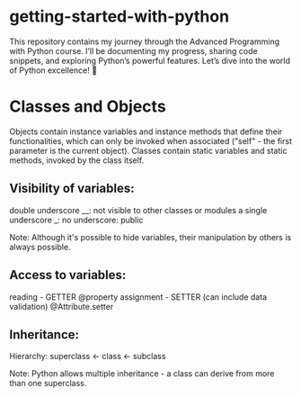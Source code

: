 # getting-started-with-python
This repository contains my journey through the Advanced Programming with Python course. I’ll be documenting my progress, sharing code snippets, and exploring Python’s powerful features. Let’s dive into the world of Python excellence! 🚀

# Classes and Objects

Objects contain instance variables and instance methods that define their functionalities, which can only be invoked when associated ("self" - the first parameter is the current object).
Classes contain static variables and static methods, invoked by the class itself.

## Visibility of variables:

double underscore __: not visible to other classes or modules
a single underscore _:
no underscore: public

Note: Although it's possible to hide variables, their manipulation by others is always possible.

## Access to variables:

reading - GETTER @property
assignment - SETTER (can include data validation) @Attribute.setter

## Inheritance:
Hierarchy: superclass <- class <- subclass

Note: Python allows multiple inheritance - a class can derive from more than one superclass.